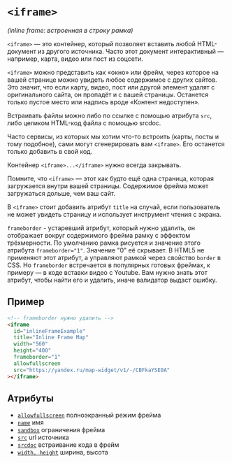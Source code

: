 # `<iframe>`

_(inline frame: встроенная в строку рамка)_

`<iframe>` — это контейнер, который позволяет вставить любой HTML-документ из другого источника. Часто этот документ интерактивный — например, карта, видео или пост из соцсети.

`<iframe>` можно представить как «окно» или фрейм, через которое на вашей странице можно увидеть любое содержимое с других сайтов. Это значит, что если карту, видео, пост или другой элемент удалят с оригинального сайта, он пропадёт и с вашей страницы. Останется только пустое место или надпись вроде «Контент недоступен».

Встраивать файлы можно либо по ссылке с помощью атрибута `src`, либо целиком HTML-код файла с помощью srcdoc.

Часто сервисы, из которых мы хотим что-то встроить (карты, посты и тому подобное), сами могут сгенерировать вам `<iframe>`. Его останется только добавить в свой код.

Контейнер `<iframe>...</iframe>` нужно всегда закрывать.

Помните, что `<iframe>` — этот как будто ещё одна страница, которая загружается внутри вашей страницы. Содержимое фрейма может загружаться дольше, чем ваш сайт.

В `<iframe>` стоит добавить атрибут `title` на случай, если пользователь не может увидеть страницу и использует инструмент чтения с экрана.

`frameborder` - устаревший атрибут, который нужно удалить, он отображает вокруг содержимого фрейма рамку с эффектом трёхмерности. По умолчанию рамка рисуется и значение этого атрибута `frameborder="1"`. Значение "0" её скрывает. В HTML5 не применяют этот атрибут, а управляют рамкой через свойство `border` в CSS. Но `frameborder` встречается в популярных готовых фреймах, к примеру — в коде вставки видео с Youtube. Вам нужно знать этот атрибут, чтобы найти его и удалить, иначе валидатор выдаст ошибку.

## Пример

```html
<!-- frameborder нужно удалить -->
<iframe
  id="inlineFrameExample"
  title="Inline Frame Map"
  width="560"
  height="400"
  frameborder="1"
  allowfullscreen
  src="https://yandex.ru/map-widget/v1/-/CBFkaYSE0A"
></iframe>
```

## Атрибуты

- [`allowfullscreen`](../ATTRIBUTES/allowfullscreen.md) полноэкранный режим фрейма
- [`name`](../ATTRIBUTES/name.md) имя
- [`sandbox`](../ATTRIBUTES/sandbox.md) ограничения фрейма
- [`src`](../ATTRIBUTES/src.md) url источника
- [`srcdoc`](../ATTRIBUTES/srcdoc.md) встраивание кода в фрейм
- [`width, height`](<../ATTRIBUTES/width, height.md>) ширина, высота
